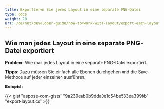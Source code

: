 ```yaml
---
title: Exportieren Sie jedes Layout in eine separate PNG-Datei
type: docs
weight: 20
url: /de/net/developer-guide/how-to/work-with-layout/export-each-layout-in-separate-png-file/
---
```



## **Wie man jedes Layout in eine separate PNG-Datei exportiert**

**Problem:** Wie man jedes Layout in eine separate PNG-Datei exportiert.

**Tipps:** Dazu müssen Sie einfach alle Ebenen durchgehen und die Save-Methode auf jeder einzelnen ausführen.

**Beispiel:**

{{< gist "aspose-com-gists" "9a239eab0b9dda0e1c54be533ea399bb" "export-layout.cs" >}}
